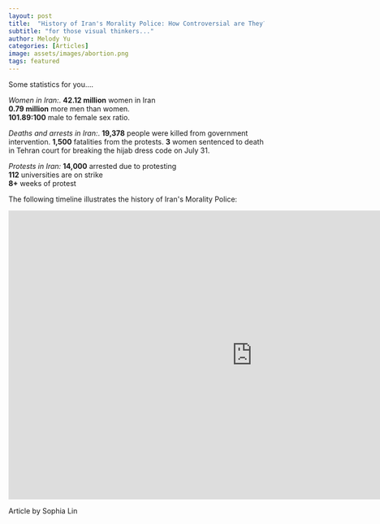 ```yaml
---
layout: post
title:  "History of Iran's Morality Police: How Controversial are They?"
subtitle: "for those visual thinkers..."
author: Melody Yu
categories: [Articles]
image: assets/images/abortion.png
tags: featured
---
```


Some statistics for you…. 

_Women in Iran:_. 
**42.12 million** women in Iran    
**0.79 million** more men than women.  
**101.89:100** male to female sex ratio. 
  
  
_Deaths and arrests in Iran:_. 
**19,378** people were killed from government intervention. 
**1,500** fatalities from the protests. 
**3** women sentenced to death in Tehran court for breaking the hijab dress code on July 31. 
  
    
_Protests in Iran:_
**14,000** arrested due to protesting  
**112** universities are on strike  
**8+** weeks of protest 
    
The following timeline illustrates the history of Iran's Morality Police: 
  
<iframe src="https://docs.google.com/presentation/d/e/2PACX-1vTEv-tg-JT7zC_7waxvL0sO9TeqHcFSK5xNngXvZ3hCrg8t2BziNOY4aYye4aY3f-lSME63zcCS-7Wz/embed?start=false&loop=false&delayms=5000" frameborder="0" width="960" height="569" allowfullscreen="true" mozallowfullscreen="true" webkitallowfullscreen="true"></iframe>  
    
     
Article by Sophia Lin

